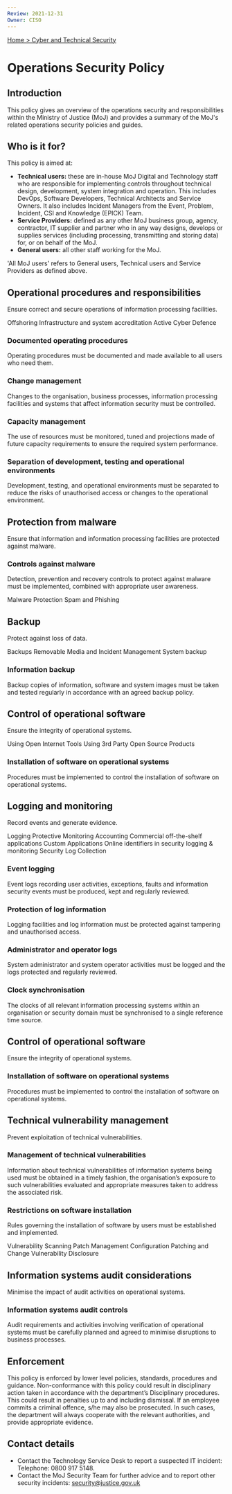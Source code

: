```yaml
---
Review: 2021-12-31
Owner: CISO
---
```


[Home > Cyber and Technical Security](../..)

# Operations Security Policy

## Introduction

This policy gives an overview of the operations security and responsibilities within the Ministry of Justice (MoJ) and provides a summary of the MoJ's related operations security policies and guides.

## Who is it for?

This policy is aimed at:
- **Technical users:** these are in-house MoJ Digital and Technology staff who are responsible for implementing controls throughout technical design, development, system integration and operation. This includes DevOps, Software Developers, Technical Architects and Service Owners. It also includes Incident Managers from the Event, Problem, Incident, CSI and Knowledge (EPICK) Team.
- **Service Providers:** defined as any other MoJ business group, agency, contractor, IT supplier and partner who in any way designs, develops or supplies services (including processing, transmitting and storing data) for, or on behalf of the MoJ.
- **General users:** all other staff working for the MoJ.

'All MoJ users' refers to General users, Technical users and Service Providers as defined above.

## Operational procedures and responsibilities

Ensure correct and secure operations of information processing facilities.

Offshoring
Infrastructure and system accreditation
Active Cyber Defence

### Documented operating procedures

Operating procedures must be documented and made available to all users who need them.

### Change management

Changes to the organisation, business processes, information processing facilities and systems that affect information security must be controlled.

### Capacity management

The use of resources must be monitored, tuned and projections made of future capacity requirements to ensure the required system performance.

### Separation of development, testing and operational environments

Development, testing, and operational environments must be separated to reduce the risks of unauthorised access or changes to the operational environment.

## Protection from malware

Ensure that information and information processing facilities are protected against malware.

### Controls against malware

Detection, prevention and recovery controls to protect against malware must be implemented, combined with appropriate user awareness.

Malware Protection
Spam and Phishing

## Backup

Protect against loss of data.

Backups Removable Media and Incident Management
System backup

### Information backup

Backup copies of information, software and system images must be taken and tested regularly in accordance with an agreed backup policy.

## Control of operational software

Ensure the integrity of operational systems.

Using Open Internet Tools
Using 3rd Party Open Source Products

### Installation of software on operational systems

Procedures must be implemented to control the installation of software on operational systems.

## Logging and monitoring

Record events and generate evidence.

Logging
Protective Monitoring
Accounting
Commercial off-the-shelf applications
Custom Applications
Online identifiers in security logging & monitoring
Security Log Collection

### Event logging		

Event logs recording user activities, exceptions, faults and information security events must be produced, kept and regularly reviewed.

### Protection of log information

Logging facilities and log information must be protected against tampering and unauthorised access.

### Administrator and operator logs

System administrator and system operator activities must be logged and the logs protected and regularly reviewed.

### Clock synchronisation

The clocks of all relevant information processing systems within an organisation or security domain must be synchronised to a single reference time source.

## Control of operational software

Ensure the integrity of operational systems.

### Installation of software on operational systems

Procedures must be implemented to control the installation of software on operational systems.

## Technical vulnerability management

Prevent exploitation of technical vulnerabilities.

### Management of technical vulnerabilities

Information about technical vulnerabilities of information systems being used must be obtained in a timely fashion, the organisation’s exposure to such vulnerabilities evaluated and appropriate measures taken to address the associated risk.

### Restrictions on software installation

Rules governing the installation of software by users must be established and implemented.

Vulnerability Scanning
Patch Management
Configuration Patching and Change
Vulnerability Disclosure

## Information systems audit considerations

Minimise the impact of audit activities on operational systems.

### Information systems audit controls

Audit requirements and activities involving verification of operational systems must be carefully planned and agreed to minimise disruptions to business processes.

## Enforcement

This policy is enforced by lower level policies, standards, procedures and guidance.
Non-conformance with this policy could result in disciplinary action taken in accordance with the department’s Disciplinary procedures. This could result in penalties up to and including dismissal. If an employee commits a criminal offence, s/he may also be prosecuted. In such cases, the department will always cooperate with the relevant authorities, and provide appropriate evidence.

## Contact details

- Contact the Technology Service Desk to report a suspected IT incident: Telephone: 0800 917 5148.
- Contact the MoJ Security Team for further advice and to report other security incidents: [security@justice.gov.uk](mailto:security@justice.gov.uk)
